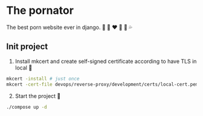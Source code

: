 # The pornator
The best porn website ever in django. :underage: :woman: :heart: :massage: :kiss: :sweat_drops:

## Init project
1. Install mkcert and create self-signed certificate according to have TLS in local :key:
```bash
mkcert -install # just once
mkcert -cert-file devops/reverse-proxy/development/certs/local-cert.pem -key-file devops/reverse-proxy/development/certs/local-key.pem "docker.localhost" "*.docker.localhost"
```
2. Start the project :rocket:
```bash
./compose up -d
```
